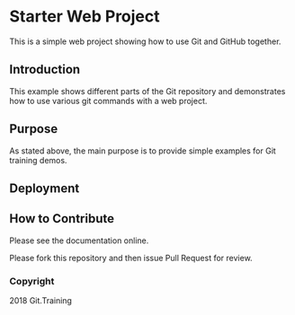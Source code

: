 # Starter Web Project

This is a simple web project showing how to use Git and GitHub together.

## Introduction

This example shows different parts of the Git repository and demonstrates how to use various git commands with a web project.

## Purpose

As stated above, the main purpose is to provide simple examples for Git training demos.

## Deployment

## How to Contribute

Please see the documentation online.

Please fork this repository and then issue Pull Request for review.

### Copyright

2018 Git.Training